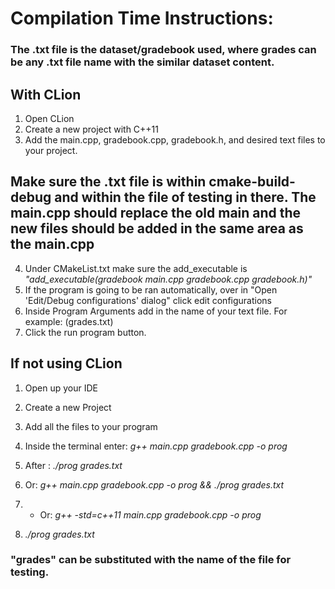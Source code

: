 # **Compilation Time Instructions:**
### The .txt file is the dataset/gradebook used, where grades can be any .txt file name with the similar dataset content.

## With CLion
1. Open CLion
2. Create a new project with C++11
3. Add the main.cpp, gradebook.cpp, gradebook.h, and desired text files to your project.
## Make sure the .txt file is within cmake-build-debug and within the file of testing in there. The main.cpp should replace the old main and the new files should be added in the same area as the main.cpp

4. Under CMakeList.txt make sure the add_executable is *"add_executable(gradebook main.cpp gradebook.cpp gradebook.h)"*
5. If the program is going to be ran automatically, over in "Open 'Edit/Debug configurations' dialog" click edit configurations
6. Inside Program Arguments add in the name of your text file. For example: (grades.txt)
7. Click the run program button.

## If not using CLion
1. Open up your IDE
2. Create a new Project
3. Add all the files to your program
4.  Inside the terminal enter: *g++ main.cpp gradebook.cpp -o prog* 
5.  After : *./prog grades.txt*
6.  Or: *g++ main.cpp gradebook.cpp -o prog && ./prog grades.txt*

1. * Or: *g++ -std=c++11 main.cpp gradebook.cpp -o prog*
2. *./prog grades.txt*

### "grades" can be substituted with the name of the file for testing.





